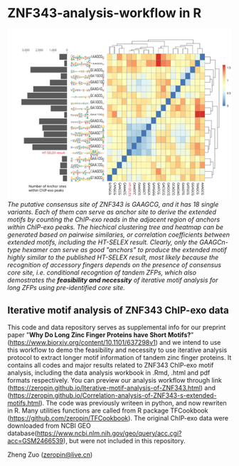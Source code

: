 # ZNF343-analysis-workflow in R
![](images/Heatmap_ZNF343_modified.svg)
*The putative consensus site of ZNF343 is GAAGCG, and it has 18 single variants. Each of them can serve as anchor site to derive the extended motifs by counting the ChIP-exo reads in the adjacent region of anchors within ChIP-exo peaks. The hiechical clustering tree and heatmap can be generated based on pairwise similaries, or correlation coefficients between extended motifs, including the HT-SELEX result. Clearly, only the GAAGCn-type hexamer can serve as good "anchors" to produce the extended motif highly similar to the published HT-SELEX result, most likely because the recognition of accessory fingers depends on the presence of consensus core site, i.e. conditional recogntion of tandem ZFPs, which also demostrates the **feasibility and necessity** of iterative motif analysis for long ZFPs using pre-identified core site.*

## Iterative motif analysis of ZNF343 ChIP-exo data

This code and data repository serves as supplemental info for our preprint paper "**Why Do Long Zinc Finger Proteins have Short Motifs?**" (https://www.biorxiv.org/content/10.1101/637298v1) and we intend to use this workflow to demo the feasibility and necessity to use iterative analysis protocol to extract longer motif information of tandem zinc finger proteins. It contains all codes and major results related to ZNF343 ChIP-exo motif analysis, including the data analysis workbook in .Rmd, .html and pdf formats respectively. You can preview our analysis workflow through link (https://zeropin.github.io/Iterative-motif-analysis-of-ZNF343.html) and (https://zeropin.github.io/Correlation-analysis-of-ZNF343-s-extended-motifs.html). The code was previously writeen in python, and now rewriten in R. Many utilities functions are called from R package TFCookbook (https://github.com/zeropin/TFCookbook). The original ChIP-exo data were downloaded from NCBI GEO database(https://www.ncbi.nlm.nih.gov/geo/query/acc.cgi?acc=GSM2466539), but were not included in this repository.

Zheng Zuo (zeropin@live.cn)
